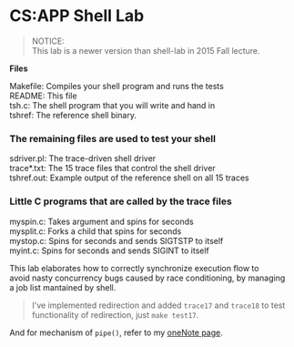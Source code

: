 CS:APP Shell Lab
=================

> NOTICE:  
> This lab is a newer version than shell-lab in 2015 Fall lecture.  

**Files**  

Makefile: Compiles your shell program and runs the tests  
README: This file  
tsh.c: The shell program that you will write and hand in  
tshref: The reference shell binary.  
  
### The remaining files are used to test your shell  
sdriver.pl: The trace-driven shell driver  
trace\*.txt: The 15 trace files that control the shell driver  
tshref.out: Example output of the reference shell on all 15 traces  

### Little C programs that are called by the trace files  
myspin.c: Takes argument <n> and spins for <n> seconds  
mysplit.c: Forks a child that spins for <n> seconds  
mystop.c: Spins for <n> seconds and sends SIGTSTP to itself  
myint.c: Spins for <n> seconds and sends SIGINT to itself  
    
This lab elaborates how to correctly synchronize execution flow to   
avoid nasty concurrency bugs caused by race conditioning, by managing  
a job list mantained by shell.    

> I've implemented redirection and added `trace17` and `trace18` to test   
> functionality of redirection, just `make test17`.  
  

And for mechanism of `pipe()`, refer to my [oneNote page](https://onedrive.live.com/view.aspx?resid=EA543277021158B0%218920&id=documents&wd=target%28CSAPP.one%7CF603253D-4634-4C54-A6B8-9C79B980B673%2FLecture%2016%3A%20System%20I%5C%2FO%7C5A2B0894-8A0A-45A5-9D95-77104DD5DDBB%2F%29onenote:https://d.docs.live.net/ea543277021158b0/Docs/UCW/CSAPP.one#Lecture%2016%20System%20I/O&section-id={F603253D-4634-4C54-A6B8-9C79B980B673}&page-id={5A2B0894-8A0A-45A5-9D95-77104DD5DDBB}&end).

